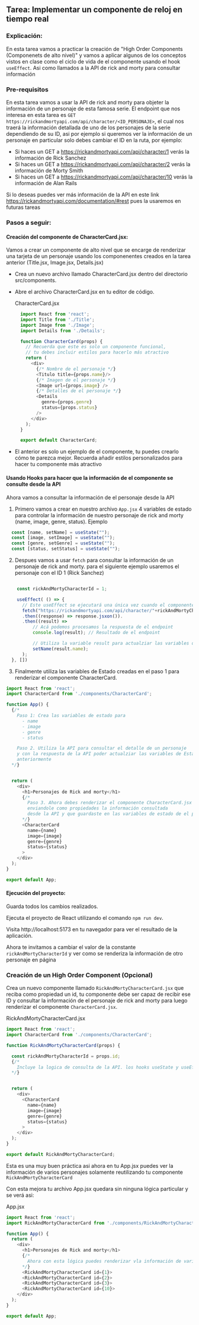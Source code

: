 ## Tarea: Implementar un componente de reloj en tiempo real

### Explicación:
En esta tarea vamos a practicar la creación de "High Order Components (Componenets de alto nivel)" y vamos a aplicar algunos de los conceptos vistos en clase como el ciclo de vida de el componente usando el hook `useEffect`. Asi como llamados a la API de rick and morty para consultar información

### Pre-requisitos

En esta tarea vamos a usar la API de rick and morty para objeter la información de un personaje de esta famosa serie. El endpoint que nos interesa en esta tarea es `GET https://rickandmortyapi.com/api/character/<ID_PERSONAJE>`, el cual nos traerá la información detallada de uno de los personajes de la serie dependiendo de su ID, asi por ejemplo si queremos ver la información de un personaje en particular solo debes cambiar el ID en la ruta, por ejemplo:

  - Si haces un GET a https://rickandmortyapi.com/api/character/1 verás la información de Rick Sanchez
  - Si haces un GET a https://rickandmortyapi.com/api/character/2 verás la información de Morty Smith
  - Si haces un GET a https://rickandmortyapi.com/api/character/10 verás la información de Alan Rails

Si lo deseas puedes ver más información de la API en este link https://rickandmortyapi.com/documentation/#rest pues la usaremos en futuras tareas

### Pasos a seguir:

#### Creación del componente de CharacterCard.jsx: 
Vamos a crear un componente de alto nivel que se encarge de renderizar una tarjeta de un personaje usando los componenentes creados en la tarea anterior (Title.jsx, Image.jsx, Details.jsx)

  - Crea un nuevo archivo llamado CharacterCard.jsx dentro del directorio src/components.
  - Abre el archivo CharacterCard.jsx en tu editor de código.

    CharacterCard.jsx

    ```javascript
      import React from 'react';
      import Title from './Title';
      import Image from './Image';
      import Details from './Details';

      function CharacterCard(props) {
        // Recuerda que este es solo un componente funcional, 
        // tu debes incluir estilos para hacerlo más atractivo
        return (
          <div>
            {/* Nombre de el personaje */}
            <Titulo title={props.name}/>
            {/* Imagen de el personaje */}
            <Image url={props.image} />
            {/* Detalles de el personaje */}
            <Details 
              genre={props.genre} 
              status={props.status} 
            />
          </div>
        );
      }

      export default CharacterCard;
    ```
  - El anterior es solo un ejemplo de el componente, tu puedes crearlo cómo te parezca mejor. Recuerda añadir estilos personalizados para hacer tu componente más atractivo

#### Usando Hooks para hacer que la información de el componente se consulte desde la API

Ahora vamos a consultar la información de el personaje desde la API

1. Primero vamos a crear en nuestro archivo `App.jsx` 4 variables de estado para controlar la información de nuestro personaje de rick and morty (name, image, genre, status). Ejemplo

  ```javascript
    const [name, setName] = useState("");
    const [image, setImage] = useState("");
    const [genre, setGenre] = useState("");
    const [status, setStatus] = useState("");
  ```

2. Despues vamos a usar `fetch` para consultar la información de un personaje de rick and morty. para el siguiente ejemplo usaremos el personaje con el ID 1 (Rick Sanchez)

  ```javascript

      const rickAndMortyCharacterId = 1;

      useEffect( () => {
        // Este useEffect se ejecutará una única vez cuando el componente se monte
        fetch("https://rickandmortyapi.com/api/character/"+rickAndMortyCharacterId)
        .then((response) => response.jsxon()).
        .then((result) => 
            // Acá podemos procesamos la respuesta de el endpoint
            console.log(result); // Resultado de el endpoint

            // Utiliza la variable result para actualziar las variables de estado de el paso 1
            setName(result.name);
        );
    }, [])  
  ```
3. Finalmente utiliza las variables de Estado creadas en el paso 1 para renderizar el componente CharacterCard.

```javascript
import React from 'react';
import CharacterCard from './components/CharacterCard';

function App() {
  {/* 
    Paso 1: Crea las variables de estado para
      - name
      - image
      - genre
      - status

    Paso 2. Utiliza la API para consultar el detalle de un personaje
    y con la respuesta de la API poder actualziar las variables de Estado creadas 
    anteriormente
  */}


  return (
    <div>
      <h1>Personajes de Rick and morty</h1>
      {/* 
        Paso 3. Ahora debes renderizar el componente CharacterCard.jsx 
        enviandole como propiedades la información consultada 
        desde la API y que guardaste en las variables de estado de el paso 1 
      */}
      <CharacterCard 
        name={name}
        image={image}
        genre={genre}
        status={status}
      >
    </div>
  );
}

export default App;
```

#### Ejecución del proyecto:

Guarda todos los cambios realizados.

Ejecuta el proyecto de React utilizando el comando `npm run dev`.

Visita  http://localhost:5173 en tu navegador para ver el resultado de la aplicación.

Ahora te invitamos a cambiar el valor de la constante `rickAndMortyCharacterId` y ver como se renderiza la información de otro personaje en página 

### Creación de un High Order Component (Opcional)
Crea un nuevo componente llamado `RickAndMortyCharacterCard.jsx` que reciba como propiedad un id, tu componente debe ser capaz de recibir ese ID y consultar la información de el personaje de rick and morty para luego renderizar el componente `CharacterCard.jsx`. 

RickAndMortyCharacterCard.jsx
```javascript
import React from 'react';
import CharacterCard from './components/CharacterCard';

function RickAndMortyCharacterCard(props) {

  const rickAndMortyCharacterId = props.id;
  {/* 
    Incluye la logica de consulta de la API. los hooks useState y useEffect
  */}


  return (
    <div>
      <CharacterCard 
        name={name}
        image={image}
        genre={genre}
        status={status}
      >
    </div>
  );
}

export default RickAndMortyCharacterCard;
```

Esta es una muy buen práctica asi ahora en tu App.jsx puedes ver la información de varios personajes solamente reutilizando tu componente `RickAndMortyCharacterCard`

Con esta mejora tu archivo App.jsx quedara sin ninguna lógica particular y se verá asi:

App.jsx
```javascript
import React from 'react';
import RickAndMortyCharacterCard from './components/RickAndMortyCharacterCard';

function App() {
  return (
    <div>
      <h1>Personajes de Rick and morty</h1>
      {/* 
        Ahora con esta lógica puedes renderizar vla información de varios personajes
      */}
      <RickAndMortyCharacterCard id={1}>
      <RickAndMortyCharacterCard id={2}>
      <RickAndMortyCharacterCard id={3}>
      <RickAndMortyCharacterCard id={10}>
    </div>
  );
}

export default App;
```